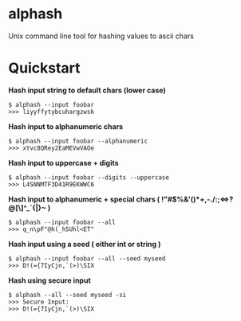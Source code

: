 alphash
=======

Unix command line tool for hashing values to ascii chars

Quickstart
=====================================

**Hash input string to default chars (lower case)**

    $ alphash --input foobar
    >>> liyyffytybcuhargzwsk
    
**Hash input to alphanumeric chars**

    $ alphash --input foobar --alphanumeric 
    >>> xYvc8QRey2EaMEVwVAOe

**Hash input to uppercase + digits**

    $ alphash --input foobar --digits --uppercase
    >>> L4SNNMTF3D41R9EKWWC6


**Hash input to alphanumeric + special chars  ( !"#$%&\'()*+,-./:;<=>?@[\\]^_`{|}~ )**

    $ alphash --input foobar --all
    >>> q_n\pF"@h(_h5Uhl<ET"
    
**Hash input using a seed ( either int or string )**

    $ alphash --input foobar --all --seed myseed
    >>> D!(={7IyCjn,`(>)\SIX
    
**Hash using secure input**

    $ alphash --all --seed myseed -si
    >>> Secure Input:
    >>> D!(={7IyCjn,`(>)\SIX
